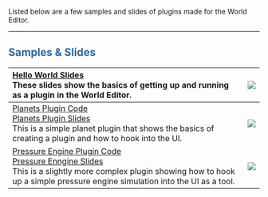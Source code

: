 Listed below are a few samples and slides of plugins made for the World Editor.


---

## <font color='#336699'>Samples & Slides</font> ##
| [Hello World Slides](http://wiki.kuda.googlecode.com/hg/plugins/HelloWorldPlugin.pdf)<br />These slides show the basics of getting up and running as a plugin in the World Editor. | [![](http://wiki.kuda.googlecode.com/hg/screenshots/helloWorld.jpg)](http://wiki.kuda.googlecode.com/hg/plugins/HelloWorldPlugin.pdf) |
|:-----------------------------------------------------------------------------------------------------------------------------------------------------------------------------------|:--------------------------------------------------------------------------------------------------------------------------------------|
| [Planets Plugin Code](http://wiki.kuda.googlecode.com/hg/plugins/planets.zip)<br />[Planets Plugin Slides](http://wiki.kuda.googlecode.com/hg/plugins/UIOverview.pdf)<br />This is a simple planet plugin that shows the basics of creating a plugin and how to hook into the UI. | [![](http://wiki.kuda.googlecode.com/hg/screenshots/planets.jpg)](http://wiki.kuda.googlecode.com/hg/plugins/planets.zip)             |
| [Pressure Engine Plugin Code](http://wiki.kuda.googlecode.com/hg/plugins/pressureEngine.zip)<br />[Pressure Enngine Slides](http://wiki.kuda.googlecode.com/hg/plugins/IntermediatePlugin.pdf)<br />This is a slightly more complex plugin showing how to hook up a simple pressure engine simulation into the UI as a tool. | [![](http://wiki.kuda.googlecode.com/hg/screenshots/pressureEngine.jpg)](http://wiki.kuda.googlecode.com/hg/plugins/pressureEngine.zip) |
